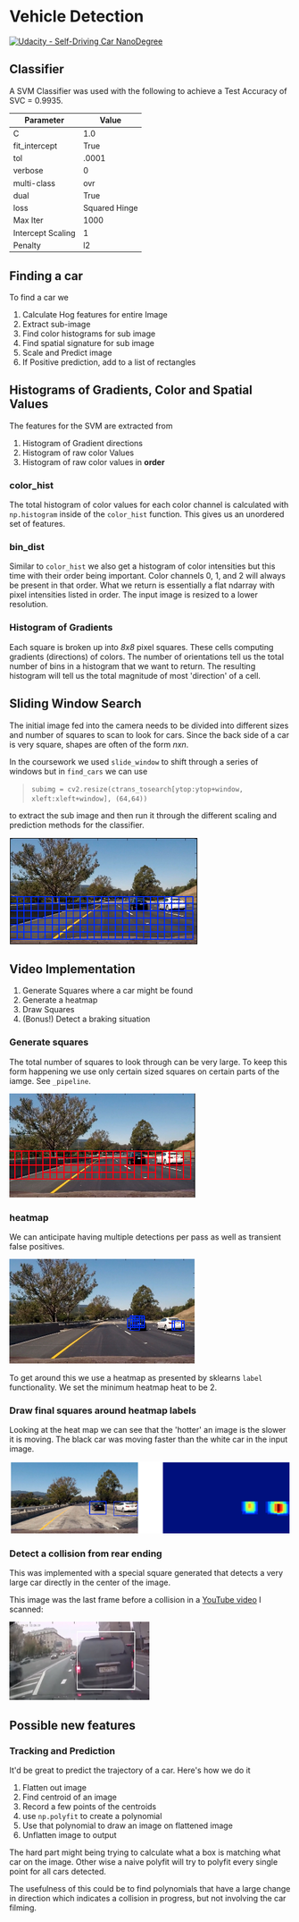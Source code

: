 # Vehicle Detection
[![Udacity - Self-Driving Car NanoDegree](https://s3.amazonaws.com/udacity-sdc/github/shield-carnd.svg)](http://www.udacity.com/drive)

## Classifier

A SVM Classifier was used with the following to achieve a Test Accuracy of SVC =  0.9935.

|Parameter|Value|
|-----|----|
|C|1.0|
|fit_intercept|True|
|tol|.0001|
|verbose|0|
|multi-class|ovr|
|dual|True|
|loss|Squared Hinge|
|Max Iter|1000|
|Intercept Scaling|1|
|Penalty|l2|

## Finding a car

To find a car we
1. Calculate Hog features for entire Image
1. Extract sub-image
1. Find color histograms for sub image
1. Find spatial signature for sub image
1. Scale and Predict image
1. If Positive prediction, add to a list of rectangles

## Histograms of Gradients, Color and Spatial Values

The features for the SVM are extracted from
1. Histogram of Gradient directions
1. Histogram of raw color Values
1. Histogram of raw color values in **order**

### color_hist

The total histogram of color values for each color channel is calculated with `np.histogram` inside of the `color_hist` function. This gives us an unordered set of features.

### bin_dist

Similar to `color_hist` we also get a histogram of color intensities but this time with their order being important. Color channels 0, 1, and 2 will always be present in that order. What we return is essentially a flat ndarray with pixel intensities listed in order. The input image is resized to a lower resolution.

### Histogram of Gradients

Each square is broken up into *8x8* pixel squares. These cells computing gradients (directions) of colors. The number of orientations tell us the total number of bins in a histogram that we want to return. The resulting histogram will tell us the total magnitude of most 'direction' of a cell.

## Sliding Window Search

The initial image fed into the camera needs to be divided into different sizes and number of squares to scan to look for cars. Since the back side of a car is very square, shapes are often of the form *nxn*.

In the coursework we used `slide_window` to shift through a series of windows but in `find_cars` we can use

>`subimg = cv2.resize(ctrans_tosearch[ytop:ytop+window, xleft:xleft+window], (64,64))`

to extract the sub image and then run it through the different scaling and prediction methods for the classifier.

![finding squares where a car might be found](sliding_windows.png)

## Video Implementation

1. Generate Squares where a car might be found
1. Generate a heatmap
1. Draw Squares
1. (Bonus!) Detect a braking situation

### Generate squares

The total number of squares to look through can be very large. To keep this form happening we use only certain sized squares on certain parts of the iamge. See `_pipeline`.

![Finding squares](finding_squares.png)

### heatmap

We can anticipate having multiple detections per pass as well as transient false positives.

![Multiple detections for same image](multiple_windows.png)

To get around this we use a heatmap as presented by sklearns `label` functionality. We set the minimum heatmap heat to be 2.

### Draw final squares around heatmap labels

Looking at the heat map we can see that the 'hotter' an image is the slower it is moving. The black car was moving faster than the white car in the input image.

![A Heatmap and box drawn around it](detected_heatmap.png)

### Detect a collision from rear ending

This was implemented with a special square generated that detects a very large car directly in the center of the image.

This image was the last frame before a collision in a [YouTube video](https://www.youtube.com/watch?v=NOSDIi5wbWU#t=2m12s) I scanned:

![Last frame before a rear end collision](rear_end_detected.png)

## Possible new features

### Tracking and Prediction

It'd be great to predict the trajectory of a car. Here's how we do it

1. Flatten out image
1. Find centroid of an image
1. Record a few points of the centroids
1. use `np.polyfit` to create a polynomial
1. Use that polynomial to draw an image on flattened image
1. Unflatten image to output

The hard part might being trying to calculate what a box is matching what car on the image. Other wise a naive polyfit will try to polyfit every single point for all cars detected.

The usefulness of this could be to find polynomials that have a large change in direction which indicates a collision in progress, but not involving the car filming.
